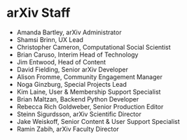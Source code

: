 # arXiv Staff

- Amanda Bartley, arXiv Administrator
- Shamsi Brinn, UX Lead
- Christopher Cameron, Computational Social Scientist
- Brian Caruso, Interim Head of Technology
- Jim Entwood, Head of Content
- David Fielding, Senior arXiv Developer
- Alison Fromme, Community Engagement Manager
- Noga Ginzburg, Special Projects Lead
- Kim Laine, User & Membership Support Specialist
- Brian Maltzan, Backend Python Developer
- Rebecca Rich Goldweber, Senior Production Editor
- Steinn Sigurdsson, arXiv Scientific Director
- Jake Weiskoff, Senior Content & User Support Specialist
- Ramin Zabih, arXiv Faculty Director

